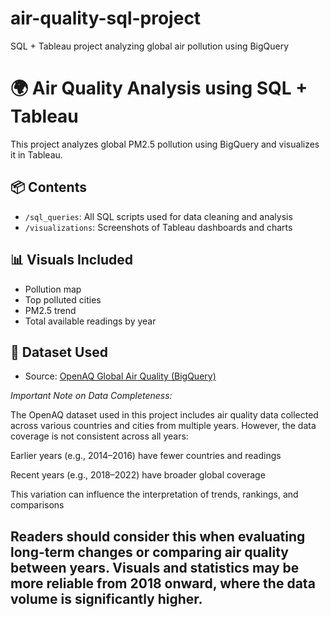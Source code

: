 # air-quality-sql-project
SQL + Tableau project analyzing global air pollution using BigQuery
# 🌍 Air Quality Analysis using SQL + Tableau

This project analyzes global PM2.5 pollution using BigQuery and visualizes it in Tableau.

## 📦 Contents

- `/sql_queries`: All SQL scripts used for data cleaning and analysis
- `/visualizations`: Screenshots of Tableau dashboards and charts

## 📊 Visuals Included
- Pollution map
- Top polluted cities
- PM2.5 trend
- Total available readings by year

## 📁 Dataset Used
- Source: [OpenAQ Global Air Quality (BigQuery)](https://console.cloud.google.com/marketplace/product/bigquery-public-data/openaq)


*Important Note on Data Completeness:*

The OpenAQ dataset used in this project includes air quality data collected across various countries and cities from multiple years. However, the data coverage is not consistent across all years:

Earlier years (e.g., 2014–2016) have fewer countries and readings

Recent years (e.g., 2018–2022) have broader global coverage

This variation can influence the interpretation of trends, rankings, and comparisons

Readers should consider this when evaluating long-term changes or comparing air quality between years. Visuals and statistics may be more reliable from 2018 onward, where the data volume is significantly higher.
---

